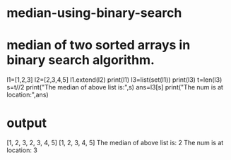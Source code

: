# median-using-binary-search
# median of two sorted arrays in binary search algorithm.
l1=[1,2,3]
l2=[2,3,4,5]
l1.extend(l2)
print(l1)
l3=list(set(l1))
print(l3)
t=len(l3)
s=t//2
print("The median of above list is:",s)
ans=l3[s]
print("The num is at location:",ans)

# output
[1, 2, 3, 2, 3, 4, 5]
[1, 2, 3, 4, 5]
The median of above list is: 2
The num is at location: 3
